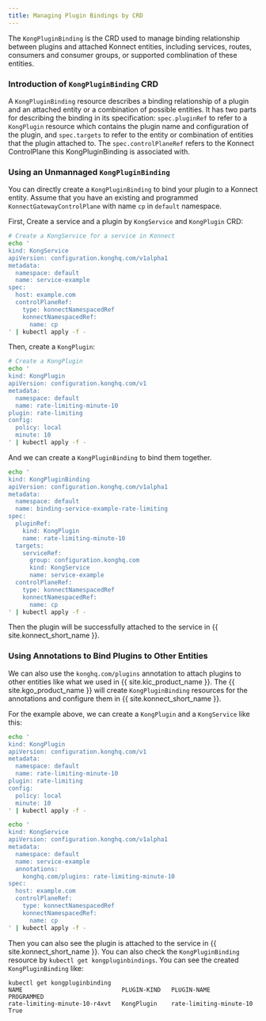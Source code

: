 ```yaml
---
title: Managing Plugin Bindings by CRD
---
```


The `KongPluginBinding` is the CRD used to manage binding relationship between plugins and attached Konnect entities, including services, routes, consumers and consumer groups, or supported comblination of these entities.

### Introduction of `KongPluginBinding` CRD

A `KongPluginBinding` resource describes a binding relationship of a plugin and an attached entity or a combination of possible entities. It has two parts for describing the binding in its specification: `spec.pluginRef` to refer to a `KongPlugin` resource which contains the plugin name and configuration of the plugin, and `spec.targets` to refer to the entity or combination of entities that the plugin attached to. The `spec.controlPlaneRef` refers to the Konnect ControlPlane this KongPluginBinding is associated with.

### Using an Unmannaged `KongPluginBinding`

You can directly create a `KongPluginBinding` to bind your plugin to a Konnect entity. Assume that you have an existing and programmed `KonnectGatewayControlPlane` with name `cp` in `default` namespace.

First, Create a service and a plugin by `KongService` and `KongPlugin` CRD:

```bash
# Create a KongService for a service in Konnect
echo '
kind: KongService
apiVersion: configuration.konghq.com/v1alpha1
metadata:
  namespace: default
  name: service-example
spec:
  host: example.com
  controlPlaneRef:
    type: konnectNamespacedRef
    konnectNamespacedRef:
      name: cp
' | kubectl apply -f - 
```

Then, create a `KongPlugin`:

```bash
# Create a KongPlugin
echo '
kind: KongPlugin
apiVersion: configuration.konghq.com/v1
metadata:
  namespace: default
  name: rate-limiting-minute-10
plugin: rate-limiting
config:
  policy: local
  minute: 10
' | kubectl apply -f - 
```

And we can create a `KongPluginBinding` to bind them together.

```bash
echo '
kind: KongPluginBinding
apiVersion: configuration.konghq.com/v1alpha1
metadata:
  namespace: default
  name: binding-service-example-rate-limiting
spec:
  pluginRef:
    kind: KongPlugin
    name: rate-limiting-minute-10
  targets:
    serviceRef:
      group: configuration.konghq.com
      kind: KongService
      name: service-example
  controlPlaneRef:
    type: konnectNamespacedRef
    konnectNamespacedRef:
      name: cp
' | kubectl apply -f - 
```

Then the plugin will be successfully attached to the service in {{ site.konnect_short_name }}.

### Using Annotations to Bind Plugins to Other Entities

We can also use the `konghq.com/plugins` annotation to attach plugins to other entities like what we used in {{ site.kic_product_name }}. The {{ site.kgo_product_name }} will create `KongPluginBinding` resources for the annotations and configure them in {{ site.konnect_short_name }}.

For the example above, we can create a `KongPlugin` and a `KongService` like this:

```bash
echo '
kind: KongPlugin
apiVersion: configuration.konghq.com/v1
metadata:
  namespace: default
  name: rate-limiting-minute-10
plugin: rate-limiting
config:
  policy: local
  minute: 10
' | kubectl apply -f - 
```

```bash
echo '
kind: KongService
apiVersion: configuration.konghq.com/v1alpha1
metadata:
  namespace: default
  name: service-example
  annotations:
    konghq.com/plugins: rate-limiting-minute-10
spec:
  host: example.com
  controlPlaneRef:
    type: konnectNamespacedRef
    konnectNamespacedRef:
      name: cp
' | kubectl apply -f -
```

Then you can also see the plugin is attached to the service in {{ site.konnect_short_name }}. You can also check the `KongPluginBinding` resource by `kubectl get kongpluginbindings`. You can see the created `KongPluginBinding` like:

```
kubectl get kongpluginbinding
NAME                            PLUGIN-KIND   PLUGIN-NAME                  PROGRAMMED
rate-limiting-minute-10-r4xvt   KongPlugin    rate-limiting-minute-10      True
```
